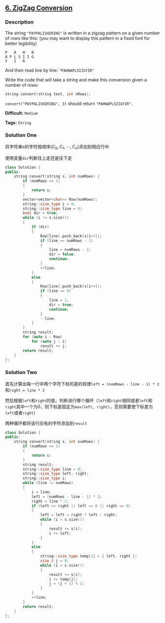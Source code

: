 ## [6. ZigZag Conversion](https://leetcode.com/problems/zigzag-conversion/#/description)

### Description

The string `"PAYPALISHIRING"` is written in a zigzag pattern on a given number of rows like this: (you may want to display this pattern in a fixed font for better legibility)

```
P   A   H   N
A P L S I I G
Y   I   R
```

And then read line by line: `"PAHNAPLSIIGYIR"`

Write the code that will take a string and make this conversion given a number of rows:

```c++
string convert(string text, int nRows);
```

`convert("PAYPALISHIRING", 3)` should return `"PAHNAPLSIIGYIR"`.



**Difficult:** `Medium`

**Tags:** `String`



### Solution One

将字符串s的字符按顺序($C_0,C_1,\cdots,C_n$)添加到相应行中

使用变量`dir`判断往上走还是往下走

```c++
class Solution {
public:
    string convert(string s, int numRows) {
        if (numRows == 1)
        {
            return s;
        }
        vector<vector<char>> Row(numRows);
        string::size_type i = 0;
        string::size_type line = 0;
        bool dir = true;
        while (i != s.size())
        {
            if (dir)
            {
                Row[line].push_back(s[i++]);
                if (line == numRows - 1)
                {
                    line = numRows - 2;
                    dir = false;
                    continue;
                }
                ++line;
            }
            else
            {
                Row[line].push_back(s[i++]);
                if (line == 0)
                {
                    line = 1;
                    dir = true;
                    continue;
                }
                --line;
            }
        }
        string result;
        for (auto i : Row)
            for (auto j : i)
                result += j;
        return result;
    }
};
```



### Solution Two

首先计算出每一行中两个字符下标的差的规律`left = (numRows - line - 1) * 2`和`right = line * 2`

然后根据`left`和`right`的值，判断进行哪个循环（`left`和`right`相同或者`left`和`right`其中一个为0，则下标差固定为`max(left, right)`，否则需要使下标差为`left`或者`right`）

两种循环都将该行应有的字符添加到`result`

```c++
class Solution {
public:
    string convert(string s, int numRows) {
        if (numRows == 1)
        {
            return s;
        }
        string result;
        string::size_type line = 0;
        string::size_type left, right;
        string::size_type i;
        while (line != numRows)
        {
            i = line;
            left = (numRows - line - 1) * 2;
            right = line * 2;
            if (left == right || left == 0 || right == 0)
            {
                left = left > right ? left : right;
                while (i < s.size())
                {
                    result += s[i];
                    i += left;
                }
            }
            else
            {
                string::size_type temp[2] = { left, right };
                size_t j = 0;
                while (i < s.size())
                {
                    result += s[i];
                    i += temp[j];
                    j = (j + 1) % 2;
                }
            }
            ++line;
        }
        return result;
    }
};
```


